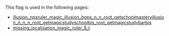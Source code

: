 This flag is used in the following pages:
 - [illusion_npsruler_magic_illusion_bgps_n_n_root_getschoolmasteryillusion_n_n_n_root_getmagicstudyschoolbis_root_getmagicstudybarbis](../events/illusion_npsruler_magic_illusion_bgps_n_n_root_getschoolmasteryillusion_n_n_n_root_getmagicstudyschoolbis_root_getmagicstudybarbis.md)
 - [missing_localisation_magic_ruler_9_t](../events/missing_localisation_magic_ruler_9_t.md)
